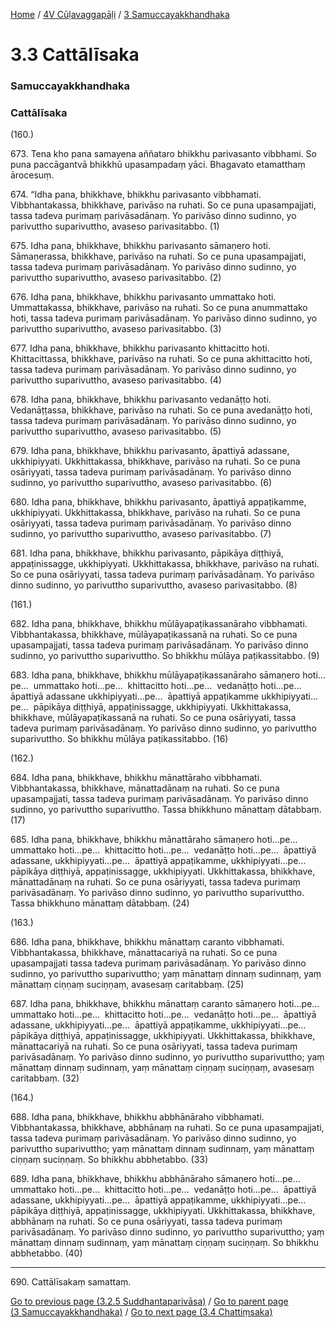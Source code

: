 
[Home](/) / [4V Cūḷavaggapāḷi](../../4V.md) / [3 Samuccayakkhandhaka](../3.md)

# 3.3 Cattālīsaka

### Samuccayakkhandhaka

### Cattālīsaka

(160.)

673\. Tena kho pana samayena aññataro bhikkhu parivasanto vibbhami. So puna paccāgantvā bhikkhū upasampadaṃ yāci. Bhagavato etamatthaṃ ārocesuṃ.

674\. “Idha pana, bhikkhave, bhikkhu parivasanto vibbhamati. Vibbhantakassa, bhikkhave, parivāso na ruhati. So ce puna upasampajjati, tassa tadeva purimaṃ parivāsadānaṃ. Yo parivāso dinno sudinno, yo parivuttho suparivuttho, avaseso parivasitabbo. (1)

675\. Idha pana, bhikkhave, bhikkhu parivasanto sāmaṇero hoti. Sāmaṇerassa, bhikkhave, parivāso na ruhati. So ce puna upasampajjati, tassa tadeva purimaṃ parivāsadānaṃ. Yo parivāso dinno sudinno, yo parivuttho suparivuttho, avaseso parivasitabbo. (2)

676\. Idha pana, bhikkhave, bhikkhu parivasanto ummattako hoti. Ummattakassa, bhikkhave, parivāso na ruhati. So ce puna anummattako hoti, tassa tadeva purimaṃ parivāsadānaṃ. Yo parivāso dinno sudinno, yo parivuttho suparivuttho, avaseso parivasitabbo. (3)

677\. Idha pana, bhikkhave, bhikkhu parivasanto khittacitto hoti. Khittacittassa, bhikkhave, parivāso na ruhati. So ce puna akhittacitto hoti, tassa tadeva purimaṃ parivāsadānaṃ. Yo parivāso dinno sudinno, yo parivuttho suparivuttho, avaseso parivasitabbo. (4)

678\. Idha pana, bhikkhave, bhikkhu parivasanto vedanāṭṭo hoti. Vedanāṭṭassa, bhikkhave, parivāso na ruhati. So ce puna avedanāṭṭo hoti, tassa tadeva purimaṃ parivāsadānaṃ. Yo parivāso dinno sudinno, yo parivuttho suparivuttho, avaseso parivasitabbo. (5)

679\. Idha pana, bhikkhave, bhikkhu parivasanto, āpattiyā adassane, ukkhipiyyati. Ukkhittakassa, bhikkhave, parivāso na ruhati. So ce puna osāriyyati, tassa tadeva purimaṃ parivāsadānaṃ. Yo parivāso dinno sudinno, yo parivuttho suparivuttho, avaseso parivasitabbo. (6)

680\. Idha pana, bhikkhave, bhikkhu parivasanto, āpattiyā appaṭikamme, ukkhipiyyati. Ukkhittakassa, bhikkhave, parivāso na ruhati. So ce puna osāriyyati, tassa tadeva purimaṃ parivāsadānaṃ. Yo parivāso dinno sudinno, yo parivuttho suparivuttho, avaseso parivasitabbo. (7)

681\. Idha pana, bhikkhave, bhikkhu parivasanto, pāpikāya diṭṭhiyā, appaṭinissagge, ukkhipiyyati. Ukkhittakassa, bhikkhave, parivāso na ruhati. So ce puna osāriyyati, tassa tadeva purimaṃ parivāsadānaṃ. Yo parivāso dinno sudinno, yo parivuttho suparivuttho, avaseso parivasitabbo. (8)

(161.)

682\. Idha pana, bhikkhave, bhikkhu mūlāyapaṭikassanāraho vibbhamati. Vibbhantakassa, bhikkhave, mūlāyapaṭikassanā na ruhati. So ce puna upasampajjati, tassa tadeva purimaṃ parivāsadānaṃ. Yo parivāso dinno sudinno, yo parivuttho suparivuttho. So bhikkhu mūlāya paṭikassitabbo. (9)

683\. Idha pana, bhikkhave, bhikkhu mūlāyapaṭikassanāraho sāmaṇero hoti…pe…  ummattako hoti…pe…  khittacitto hoti…pe…  vedanāṭṭo hoti…pe…  āpattiyā adassane ukkhipiyyati…pe…  āpattiyā appaṭikamme ukkhipiyyati…pe…  pāpikāya diṭṭhiyā, appaṭinissagge, ukkhipiyyati. Ukkhittakassa, bhikkhave, mūlāyapaṭikassanā na ruhati. So ce puna osāriyyati, tassa tadeva purimaṃ parivāsadānaṃ. Yo parivāso dinno sudinno, yo parivuttho suparivuttho. So bhikkhu mūlāya paṭikassitabbo. (16)

(162.)

684\. Idha pana, bhikkhave, bhikkhu mānattāraho vibbhamati. Vibbhantakassa, bhikkhave, mānattadānaṃ na ruhati. So ce puna upasampajjati, tassa tadeva purimaṃ parivāsadānaṃ. Yo parivāso dinno sudinno, yo parivuttho suparivuttho. Tassa bhikkhuno mānattaṃ dātabbaṃ. (17)

685\. Idha pana, bhikkhave, bhikkhu mānattāraho sāmaṇero hoti…pe…  ummattako hoti…pe…  khittacitto hoti…pe…  vedanāṭṭo hoti…pe…  āpattiyā adassane, ukkhipiyyati…pe…  āpattiyā appaṭikamme, ukkhipiyyati…pe…  pāpikāya diṭṭhiyā, appaṭinissagge, ukkhipiyyati. Ukkhittakassa, bhikkhave, mānattadānaṃ na ruhati. So ce puna osāriyyati, tassa tadeva purimaṃ parivāsadānaṃ. Yo parivāso dinno sudinno, yo parivuttho suparivuttho. Tassa bhikkhuno mānattaṃ dātabbaṃ. (24)

(163.)

686\. Idha pana, bhikkhave, bhikkhu mānattaṃ caranto vibbhamati. Vibbhantakassa, bhikkhave, mānattacariyā na ruhati. So ce puna upasampajjati tassa tadeva purimaṃ parivāsadānaṃ. Yo parivāso dinno sudinno, yo parivuttho suparivuttho; yaṃ mānattaṃ dinnaṃ sudinnaṃ, yaṃ mānattaṃ ciṇṇaṃ suciṇṇaṃ, avasesaṃ caritabbaṃ. (25)

687\. Idha pana, bhikkhave, bhikkhu mānattaṃ caranto sāmaṇero hoti…pe…  ummattako hoti…pe…  khittacitto hoti…pe…  vedanāṭṭo hoti…pe…  āpattiyā adassane, ukkhipiyyati…pe…  āpattiyā appaṭikamme, ukkhipiyyati…pe…  pāpikāya diṭṭhiyā, appaṭinissagge, ukkhipiyyati. Ukkhittakassa, bhikkhave, mānattacariyā na ruhati. So ce puna osāriyyati, tassa tadeva purimaṃ parivāsadānaṃ. Yo parivāso dinno sudinno, yo purivuttho suparivuttho; yaṃ mānattaṃ dinnaṃ sudinnaṃ, yaṃ mānattaṃ ciṇṇaṃ suciṇṇaṃ, avasesaṃ caritabbaṃ. (32)

(164.)

688\. Idha pana, bhikkhave, bhikkhu abbhānāraho vibbhamati. Vibbhantakassa, bhikkhave, abbhānaṃ na ruhati. So ce puna upasampajjati, tassa tadeva purimaṃ parivāsadānaṃ. Yo parivāso dinno sudinno, yo parivuttho suparivuttho; yaṃ mānattaṃ dinnaṃ sudinnaṃ, yaṃ mānattaṃ ciṇṇaṃ suciṇṇaṃ. So bhikkhu abbhetabbo. (33)

689\. Idha pana, bhikkhave, bhikkhu abbhānāraho sāmaṇero hoti…pe…  ummattako hoti…pe…  khittacitto hoti…pe…  vedanāṭṭo hoti…pe…  āpattiyā adassane, ukkhipiyyati…pe…  āpattiyā appaṭikamme, ukkhipiyyati…pe…  pāpikāya diṭṭhiyā, appaṭinissagge, ukkhipiyyati. Ukkhittakassa, bhikkhave, abbhānaṃ na ruhati. So ce puna osāriyyati, tassa tadeva purimaṃ parivāsadānaṃ. Yo parivāso dinno sudinno, yo parivuttho suparivuttho; yaṃ mānattaṃ dinnaṃ sudinnaṃ, yaṃ mānattaṃ ciṇṇaṃ suciṇṇaṃ. So bhikkhu abbhetabbo. (40)

---

690\. Cattālīsakaṃ samattaṃ.



[Go to previous page (3.2.5 Suddhantaparivāsa)](3.2/3.2.5.md) / [Go to parent page (3 Samuccayakkhandhaka)](../3.md) / [Go to next page (3.4 Chattiṃsaka)](3.4.md)


